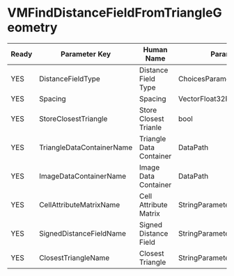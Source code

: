 # VMFindDistanceFieldFromTriangleGeometry #

| Ready | Parameter Key | Human Name | Parameter Type | Parameter Class |
|-------|---------------|------------|-----------------|----------------|
| YES | DistanceFieldType | Distance Field Type | ChoicesParameter::ValueType | ChoicesParameter |
| YES | Spacing | Spacing | VectorFloat32Parameter::ValueType | VectorFloat32Parameter |
| YES | StoreClosestTriangle | Store Closest Trianle | bool | BoolParameter |
| YES | TriangleDataContainerName | Triangle Data Container | DataPath | DataGroupSelectionParameter |
| YES | ImageDataContainerName | Image Data Container | DataPath | DataGroupCreationParameter |
| YES | CellAttributeMatrixName | Cell Attribute Matrix | StringParameter::ValueType | StringParameter |
| YES | SignedDistanceFieldName | Signed Distance Field | StringParameter::ValueType | StringParameter |
| YES | ClosestTriangleName | Closest Triangle | StringParameter::ValueType | StringParameter |
